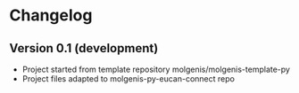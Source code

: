 # Changelog

## Version 0.1 (development)
- Project started from template repository molgenis/molgenis-template-py
- Project files adapted to molgenis-py-eucan-connect repo
